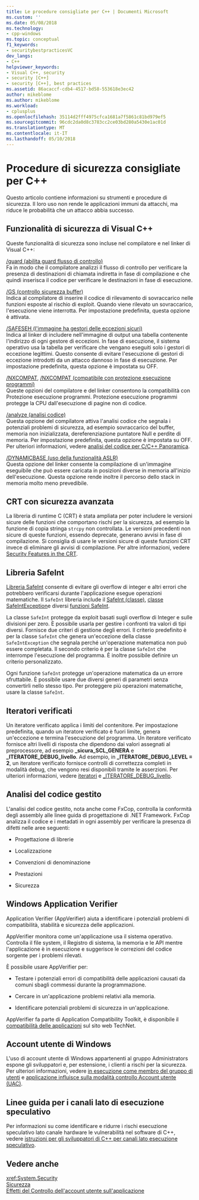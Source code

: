 ```yaml
---
title: Le procedure consigliate per C++ | Documenti Microsoft
ms.custom: ''
ms.date: 05/08/2018
ms.technology:
- cpp-windows
ms.topic: conceptual
f1_keywords:
- securitybestpracticesVC
dev_langs:
- C++
helpviewer_keywords:
- Visual C++, security
- security [C++]
- security [C++], best practices
ms.assetid: 86acaccf-cdb4-4517-bd58-553618e3ec42
author: mikeblome
ms.author: mikeblome
ms.workload:
- cplusplus
ms.openlocfilehash: 35114d2fff4975cfca1681a7f5861c81bd979ef5
ms.sourcegitcommit: 96cdc2da0d8c3783cc2ce03bd280a5430e1ac01d
ms.translationtype: MT
ms.contentlocale: it-IT
ms.lasthandoff: 05/10/2018
---
```

# <a name="security-best-practices-for-c"></a>Procedure di sicurezza consigliate per C++

Questo articolo contiene informazioni su strumenti e procedure di sicurezza. Il loro uso non rende le applicazioni immuni da attacchi, ma riduce le probabilità che un attacco abbia successo.  
  
## <a name="visual-c-security-features"></a>Funzionalità di sicurezza di Visual C++

 Queste funzionalità di sicurezza sono incluse nel compilatore e nel linker di Visual C++:  
  
 [/guard (abilita guard flusso di controllo)](../build/reference/guard-enable-control-flow-guard.md)  
 Fa in modo che il compilatore analizzi il flusso di controllo per verificare la presenza di destinazioni di chiamata indiretta in fase di compilazione e che quindi inserisca il codice per verificare le destinazioni in fase di esecuzione.  
  
 [/GS (controllo sicurezza buffer)](../build/reference/gs-buffer-security-check.md)  
 Indica al compilatore di inserire il codice di rilevamento di sovraccarico nelle funzioni esposte al rischio di exploit. Quando viene rilevato un sovraccarico, l'esecuzione viene interrotta. Per impostazione predefinita, questa opzione è attivata.  
  
 [/SAFESEH (l'immagine ha gestori delle eccezioni sicuri)](../build/reference/safeseh-image-has-safe-exception-handlers.md)  
 Indica al linker di includere nell'immagine di output una tabella contenente l'indirizzo di ogni gestore di eccezioni. In fase di esecuzione, il sistema operativo usa la tabella per verificare che vengano eseguiti solo i gestori di eccezione legittimi. Questo consente di evitare l'esecuzione di gestori di eccezione introdotti da un attacco dannoso in fase di esecuzione. Per impostazione predefinita, questa opzione è impostata su OFF.  
  
 [/NXCOMPAT](../build/reference/nxcompat.md), [/NXCOMPAT (compatibile con protezione esecuzione programmi)](../build/reference/nxcompat-compatible-with-data-execution-prevention.md)  
 Queste opzioni del compilatore e del linker consentono la compatibilità con Protezione esecuzione programmi. Protezione esecuzione programmi protegge la CPU dall'esecuzione di pagine non di codice.  
  
 [/analyze (analisi codice)](../build/reference/analyze-code-analysis.md)  
 Questa opzione del compilatore attiva l'analisi codice che segnala i potenziali problemi di sicurezza, ad esempio sovraccarico del buffer, memoria non inizializzata, dereferenziazione puntatore Null e perdite di memoria. Per impostazione predefinita, questa opzione è impostata su OFF. Per ulteriori informazioni, vedere [analisi del codice per C/C++ Panoramica](/visualstudio/code-quality/code-analysis-for-c-cpp-overview).  
  
 [/DYNAMICBASE (uso della funzionalità ASLR)](../build/reference/dynamicbase-use-address-space-layout-randomization.md)  
 Questa opzione del linker consente la compilazione di un'immagine eseguibile che può essere caricata in posizioni diverse in memoria all'inizio dell'esecuzione. Questa opzione rende inoltre il percorso dello stack in memoria molto meno prevedibile.  
  
## <a name="security-enhanced-crt"></a>CRT con sicurezza avanzata  
 La libreria di runtime C (CRT) è stata ampliata per poter includere le versioni sicure delle funzioni che comportano rischi per la sicurezza, ad esempio la funzione di copia stringa `strcpy` non controllata. Le versioni precedenti non sicure di queste funzioni, essendo deprecate, generano avvisi in fase di compilazione. Si consiglia di usare le versioni sicure di queste funzioni CRT invece di eliminare gli avvisi di compilazione. Per altre informazioni, vedere [Security Features in the CRT](../c-runtime-library/security-features-in-the-crt.md).  
  
## <a name="safeint-library"></a>Libreria SafeInt  
 [Libreria SafeInt](../windows/safeint-library.md) consente di evitare gli overflow di integer e altri errori che potrebbero verificarsi durante l'applicazione esegue operazioni matematiche. Il `SafeInt` libreria include il [SafeInt (classe)](../windows/safeint-class.md), [classe SafeIntException](../windows/safeintexception-class.md)e diversi [funzioni SafeInt](../windows/safeint-functions.md).  
  
 La classe `SafeInt` protegge da exploit basati sugli overflow di Integer e sulle divisioni per zero. È possibile usarla per gestire i confronti tra valori di tipi diversi. Fornisce due criteri di gestione degli errori. Il criterio predefinito è per la classe `SafeInt` che genera un'eccezione della classe `SafeIntException` che segnala perché un'operazione matematica non può essere completata. Il secondo criterio è per la classe `SafeInt` che interrompe l'esecuzione del programma. È inoltre possibile definire un criterio personalizzato.  
  
 Ogni funzione `SafeInt` protegge un'operazione matematica da un errore sfruttabile. È possibile usare due diversi generi di parametri senza convertirli nello stesso tipo. Per proteggere più operazioni matematiche, usare la classe `SafeInt`.  
  
## <a name="checked-iterators"></a>Iteratori verificati  
 Un iteratore verificato applica i limiti del contenitore. Per impostazione predefinita, quando un iteratore verificato è fuori limite, genera un'eccezione e termina l'esecuzione del programma. Un iteratore verificato fornisce altri livelli di risposta che dipendono dai valori assegnati al preprocessore, ad esempio  **\_sicura\_SCL\_GENERA** e  **\_ITERATORE\_DEBUG\_livello**. Ad esempio, in  **\_ITERATORE\_DEBUG\_LEVEL = 2**, un iteratore verificato fornisce controlli di correttezza completi in modalità debug, che vengono resi disponibili tramite le asserzioni. Per ulteriori informazioni, vedere [iteratori](../standard-library/checked-iterators.md) e [ \_ITERATORE\_DEBUG\_livello](../standard-library/iterator-debug-level.md).  
  
## <a name="code-analysis-for-managed-code"></a>Analisi del codice gestito  
 L'analisi del codice gestito, nota anche come FxCop, controlla la conformità degli assembly alle linee guida di progettazione di .NET Framework. FxCop analizza il codice e i metadati in ogni assembly per verificare la presenza di difetti nelle aree seguenti:  
  
-   Progettazione di librerie  
  
-   Localizzazione  
  
-   Convenzioni di denominazione  
  
-   Prestazioni  
  
-   Sicurezza  
  
## <a name="windows-application-verifier"></a>Windows Application Verifier  
 Application Verifier (AppVerifier) aiuta a identificare i potenziali problemi di compatibilità, stabilità e sicurezza delle applicazioni.  
  
 AppVerifier monitora come un'applicazione usa il sistema operativo. Controlla il file system, il Registro di sistema, la memoria e le API mentre l'applicazione è in esecuzione e suggerisce le correzioni del codice sorgente per i problemi rilevati.  
  
 È possibile usare AppVerifier per:  
  
-   Testare i potenziali errori di compatibilità delle applicazioni causati da comuni sbagli commessi durante la programmazione.  
  
-   Cercare in un'applicazione problemi relativi alla memoria.  

-   Identificare potenziali problemi di sicurezza in un'applicazione.  
  
 AppVerifier fa parte di Application Compatibility Toolkit, è disponibile il [compatibilità delle applicazioni](http://go.microsoft.com/fwlink/p/?linkid=91277) sul sito web TechNet.  
  

## <a name="windows-user-accounts"></a>Account utente di Windows  
 L'uso di account utente di Windows appartenenti al gruppo Administrators espone gli sviluppatori e, per estensione, i clienti a rischi per la sicurezza. Per ulteriori informazioni, vedere [in esecuzione come membro del gruppo di utenti](running-as-a-member-of-the-users-group.md) e [applicazione influisce sulla modalità controllo Account utente (UAC)](how-user-account-control-uac-affects-your-application.md).

## <a name="guidance-for-speculative-execution-side-channels"></a>Linee guida per i canali lato di esecuzione speculativo

Per informazioni su come identificare e ridurre i rischi esecuzione speculativo lato canale hardware le vulnerabilità nel software di C++, vedere [istruzioni per gli sviluppatori di C++ per canali lato esecuzione speculativo](developer-guidance-speculative-execution.md).

  
## <a name="see-also"></a>Vedere anche  
 <xref:System.Security>   
 [Sicurezza](/dotnet/standard/security/index)   
 [Effetti del Controllo dell'account utente sull'applicazione](how-user-account-control-uac-affects-your-application.md)
